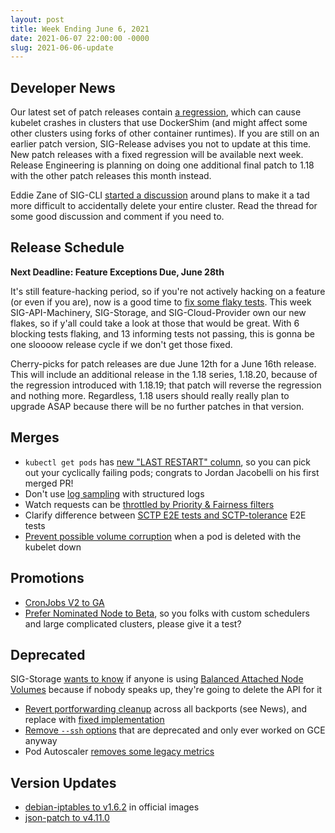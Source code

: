 ```yaml
---
layout: post
title: Week Ending June 6, 2021
date: 2021-06-07 22:00:00 -0000
slug: 2021-06-06-update
---
```


## Developer News

Our latest set of patch releases contain [a regression](https://github.com/kubernetes/kubernetes/pull/102489), which can cause kubelet crashes in clusters that use DockerShim (and might affect some other clusters using forks of other container runtimes).  If you are still on an earlier patch version, SIG-Release advises you not to update at this time.  New patch releases with a fixed regression will be available next week. Release Engineering is planning on doing one additional final patch to 1.18 with the other patch releases this month instead.

Eddie Zane of SIG-CLI [started a discussion](https://groups.google.com/g/kubernetes-dev/c/y4Q20V3dyOk) around plans to make it a tad more difficult to accidentally delete your entire cluster.  Read the thread for some good discussion and comment if you need to.

## Release Schedule

**Next Deadline: Feature Exceptions Due, June 28th**

It's still feature-hacking period, so if you're not actively hacking on a feature (or even if you are), now is a good time to [fix some flaky tests](https://groups.google.com/g/kubernetes-dev/c/zPySWW09j9I).  This week SIG-API-Machinery, SIG-Storage, and SIG-Cloud-Provider own our new flakes, so if y'all could take a look at those that would be great. With 6 blocking tests flaking, and 13 informing tests not passing, this is gonna be one sloooow release cycle if we don't get those fixed.

Cherry-picks for patch releases are due June 12th for a June 16th release.  This will include an additional release in the 1.18 series, 1.18.20, because of the regression introduced with 1.18.19; that patch will reverse the regression and nothing more. Regardless, 1.18 users should really really plan to upgrade ASAP because there will be no further patches in that version.

## Merges

* `kubectl get pods` has [new "LAST RESTART" column](https://github.com/kubernetes/kubernetes/pull/100142), so you can pick out your cyclically failing pods; congrats to Jordan Jacobelli on his first merged PR!
* Don't use [log sampling](https://github.com/kubernetes/kubernetes/pull/102620) with structured logs
* Watch requests can be [throttled by Priority & Fairness filters](https://github.com/kubernetes/kubernetes/pull/102171)
* Clarify difference between [SCTP E2E tests and SCTP-tolerance](https://github.com/kubernetes/kubernetes/pull/102509) E2E tests
* [Prevent possible volume corruption](https://github.com/kubernetes/kubernetes/pull/102059) when a pod is deleted with the kubelet down

## Promotions

* [CronJobs V2 to GA](https://github.com/kubernetes/kubernetes/pull/102529)
* [Prefer Nominated Node to Beta](https://github.com/kubernetes/kubernetes/pull/102201), so you folks with custom schedulers and large complicated clusters, please give it a test?

## Deprecated

SIG-Storage [wants to know](https://groups.google.com/g/kubernetes-dev/c/ELeA1wi0NmI) if anyone is using [Balanced Attached Node Volumes](https://github.com/kubernetes/kubernetes/pull/60525/) because if nobody speaks up, they're going to delete the API for it

* [Revert portforwarding cleanup](https://github.com/kubernetes/kubernetes/pull/102588) across all backports (see News), and replace with [fixed implementation](https://github.com/kubernetes/kubernetes/pull/102489)
* [Remove `--ssh` options](https://github.com/kubernetes/kubernetes/pull/102297) that are deprecated and only ever worked on GCE anyway
* Pod Autoscaler [removes some legacy metrics](https://github.com/kubernetes/kubernetes/pull/90368)

## Version Updates

* [debian-iptables to v1.6.2](https://github.com/kubernetes/kubernetes/pull/102590) in official images
* [json-patch to v4.11.0](https://github.com/kubernetes/kubernetes/pull/102467)
